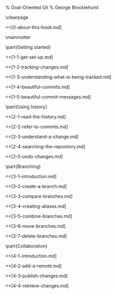% Goal-Oriented Git
% George Brocklehurst

\clearpage

<<[0-about-this-book.md]

\mainmatter

\part{Getting started}

<<[1-1-get-set-up.md]

<<[1-2-tracking-changes.md]

<<[1-3-understanding-what-is-being-tracked.md]

<<[1-4-beautiful-commits.md]

<<[1-5-beautiful-commit-messages.md]

\part{Using history}

<<[2-1-read-the-history.md]

<<[2-2-refer-to-commits.md]

<<[2-3-understand-a-change.md]

<<[2-4-searching-the-repository.md]

<<[2-5-undo-changes.md]

\part{Branching}

<<[3-1-introduction.md]

<<[3-2-create-a-branch.md]

<<[3-3-compare-branches.md]

<<[3-4-creating-aliases.md]

<<[3-5-combine-branches.md]

<<[3-6-move-branches.md]

<<[3-7-delete-branches.md]

\part{Collaboration}

<<[4-1-introduction.md]

<<[4-2-add-a-remote.md]

<<[4-3-publish-changes.md]

<<[4-4-retrieve-changes.md]

